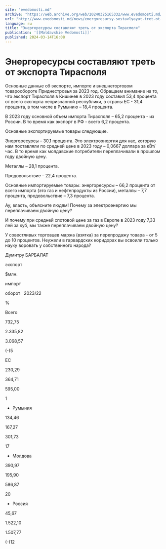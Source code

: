 ```yaml
---
site: "evedomosti.md"
archive: "https://web.archive.org/web/20240325165332/www.evedomosti.md/news/energoresursy-sostavlyayut-tret-ot-eksporta-tiraspolya"
url: "http://www.evedomosti.md/news/energoresursy-sostavlyayut-tret-ot-eksporta-tiraspolya"
language: ru
title: "Энергоресурсы составляют треть от экспорта Тирасполя"
publication: '[[Moldavskie Vedomosti]]'
published: 2024-03-14T16:08
---
```


# Энергоресурсы составляют треть от экспорта Тирасполя

Основные данные об экспорте, импорте и внешнеторговом товарообороте Приднестровья за 2023 год. Обращаем внимание на то, что экспорт Тирасполя в Кишинев в 2023 году составил 53,4 процента от всего экспорта непризнанной республики, в страны ЕС - 31,4 процента, в том числе в Румынию – 18,4 процента.

В 2023 году основной объем импорта Тирасполя – 65,2 процента - из России. В то время как экспорт в РФ - всего 6,2 процента.

Основные экспортируемые товары следующие.

Энергоресурсы – 30,1 процента. Это электроэнергия для нас, которую нам поставляли по средней цене в 2023 году – 0,0667 доллара за кВт/час. В то время как молдавские потребители переплачивали в прошлом году двойную цену.

Металлы – 28,1 процента.

Продовольствие – 22,4 процента.

Основные импортируемые товары: энергоресурсы – 66,2 процента от всего импорта (это газ и нефтепродукты из России), металлы – 7,7 процента, продовольствие – 7,3 процента.

Ау, власть, объясните людям! Почему за электроэнергию мы переплачиваем двойную цену?

И почему при средней спотовой цене за газ в Европе в 2023 году 7,33 лей за куб, мы также переплачиваем двойную цену?

У совестливых торговцев маржа (взятка) за перепродажу товара - от 5 до 10 процентов. Неужели в гарвардских коридорах вы освоили только науку воровать у собственного народа?

Думитру БАРБАЛАТ

экспорт

$млн.

импорт

оборот   2023/22

%

Всего

732,75

2.335,82

3.068,57

(-)5

ЕС

230,29

364,71

595,00

1

* Румыния

134,46

167,27

301,73

17

* Молдова

390,97

195,90

586,87

20

* Россия

45,67

1.522,10

1.507,77

(-)12